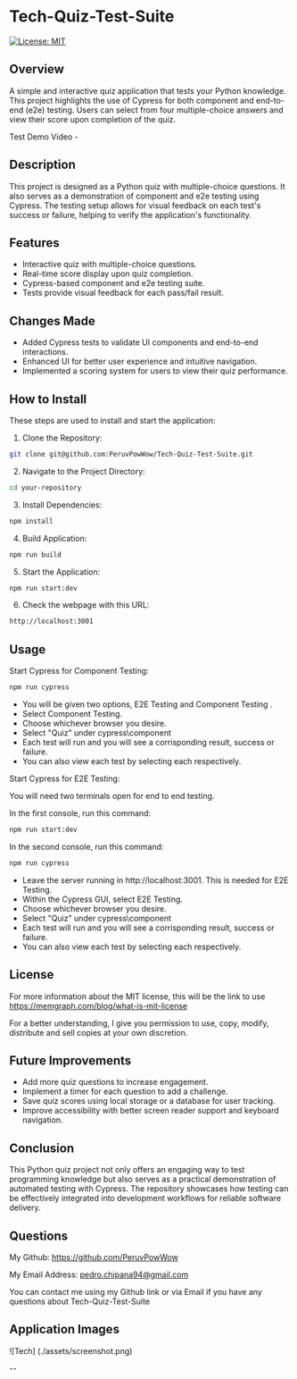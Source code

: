 # Tech-Quiz-Test-Suite

[![License: MIT](https://img.shields.io/badge/License-MIT-yellow.svg)](https://opensource.org/licenses/MIT)

## Overview

A simple and interactive quiz application that tests your Python knowledge. This project highlights the use of Cypress for both component and end-to-end (e2e) testing. Users can select from four multiple-choice answers and view their score upon completion of the quiz.

Test Demo Video - 

## Description

This project is designed as a Python quiz with multiple-choice questions. It also serves as a demonstration of component and e2e testing using Cypress. The testing setup allows for visual feedback on each test's success or failure, helping to verify the application's functionality.

## Features

- Interactive quiz with multiple-choice questions.
- Real-time score display upon quiz completion.
- Cypress-based component and e2e testing suite.
- Tests provide visual feedback for each pass/fail result.

## Changes Made
- Added Cypress tests to validate UI components and end-to-end interactions.
- Enhanced UI for better user experience and intuitive navigation.
- Implemented a scoring system for users to view their quiz performance.

## How to Install

These steps are used to install and start the application:

1. Clone the Repository:
```bash
git clone git@github.com:PeruvPowWow/Tech-Quiz-Test-Suite.git
```

2. Navigate to the Project Directory:
```bash
cd your-repository
```

3. Install Dependencies:
```bash
npm install
```

4. Build Application:
```bash
npm run build
```

5. Start the Application:
```bash
npm run start:dev
```

6. Check the webpage with this URL:
```bash
http://localhost:3001
```

## Usage

Start Cypress for Component Testing:
```bash
npm run cypress
```

- You will be given two options, E2E Testing and Component Testing .
- Select Component Testing.
- Choose whichever browser you desire.
- Select "Quiz" under cypress\component
- Each test will run and you will see a corrisponding result, success or failure.
- You can also view each test by selecting each respectively.

Start Cypress for E2E Testing:

You will need two terminals open for end to end testing.

In the first console, run this command:
```bash
npm run start:dev
```

In the second console, run this command:
```bash
npm run cypress
```

- Leave the server running in http://localhost:3001. This is needed for E2E Testing.
- Within the Cypress GUI, select E2E Testing.
- Choose whichever browser you desire.
- Select "Quiz" under cypress\component
- Each test will run and you will see a corrisponding result, success or failure.
- You can also view each test by selecting each respectively.

## License

For more information about the MIT license, this will be the link to use https://memgraph.com/blog/what-is-mit-license

For a better understanding, I give you permission to use, copy, modify, distribute and sell copies at your own discretion.

## Future Improvements

- Add more quiz questions to increase engagement.
- Implement a timer for each question to add a challenge.
- Save quiz scores using local storage or a database for user tracking.
- Improve accessibility with better screen reader support and keyboard navigation.

## Conclusion

This Python quiz project not only offers an engaging way to test programming knowledge but also serves as a practical demonstration of automated testing with Cypress. The repository showcases how testing can be effectively integrated into development workflows for reliable software delivery.


## Questions

My Github: https://github.com/PeruvPowWow

My Email Address: pedro.chipana94@gmail.com

You can contact me using my Github link or via Email if you have any questions about Tech-Quiz-Test-Suite

## Application Images

![Tech] (./assets/screenshot.png)

--